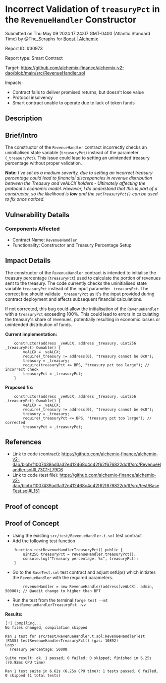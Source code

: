 
# Incorrect Validation of `treasuryPct` in the `RevenueHandler` Constructor

Submitted on Thu May 09 2024 17:24:07 GMT-0400 (Atlantic Standard Time) by @The_Seraphs for [Boost | Alchemix](https://immunefi.com/bounty/alchemix-boost/)

Report ID: #30973

Report type: Smart Contract

Target: https://github.com/alchemix-finance/alchemix-v2-dao/blob/main/src/RevenueHandler.sol

Impacts:
- Contract fails to deliver promised returns, but doesn't lose value
- Protocol insolvency
- Smart contract unable to operate due to lack of token funds

## Description
## Brief/Intro
The constructor of the `RevenueHandler` contract incorrectly checks an uninitialised state variable (`treasuryPct`) instead of the parameter (`_treasuryPct`). This issue could lead to setting an unintended treasury percentage without proper validation.

**Note:** _I've set as a medium severity, due to setting an incorrect treasury percentage could lead to financial discrepancies in revenue distribution between the Treasury and veALCX holders - Ultimately affecting the protocol's economic model. However, I do understand that this is part of a constructor, so the likelihood is **low** and the `setTreasuryPct()` can be used to fix once noticed._

## Vulnerability Details
### Components Affected
* Contract Name: `RevenueHandler`
* Functionality: Constructor and Treasury Percentage Setup

## Impact Details
The constructor of the `RevenueHandler` contract is intended to initialise the treasury percentage (`treasuryPct`) used to calculate the portion of revenues sent to the treasury. The code currently checks the uninitialised state variable `treasuryPct` instead of the input parameter `_treasuryPct`. The correct line should validate `_treasuryPct` as it's the input provided during contract deployment and affects subsequent financial calculations.

If not corrected, this bug could allow the initialisation of the `RevenueHandler` with a `treasuryPct` exceeding 100%. This could lead to errors in calculating the treasury's share of revenues, potentially resulting in economic losses or unintended distribution of funds.

**Current implementation:**
```solidity
    constructor(address _veALCX, address _treasury, uint256 _treasuryPct) Ownable() {
        veALCX = _veALCX;
        require(_treasury != address(0), "treasury cannot be 0x0");
        treasury = _treasury;
        require(treasuryPct <= BPS, "treasury pct too large"); // incorrect check
        treasuryPct = _treasuryPct;
    }
```
**Proposed fix:**
```solidity
    constructor(address _veALCX, address _treasury, uint256 _treasuryPct) Ownable() {
        veALCX = _veALCX;
        require(_treasury != address(0), "treasury cannot be 0x0");
        treasury = _treasury;
        require(_treasuryPct <= BPS, "treasury pct too large"); // corrected
        treasuryPct = _treasuryPct;
```
## References
* Link to code (contract): https://github.com/alchemix-finance/alchemix-v2-dao/blob/f1007439ad3a32e412468c4c42f62f676822dc1f/src/RevenueHandler.sol#L73C1-L79C6
* Link to code (test file): https://github.com/alchemix-finance/alchemix-v2-dao/blob/f1007439ad3a32e412468c4c42f62f676822dc1f/src/test/BaseTest.sol#L151

        
## Proof of concept
## Proof of Concept
* Using the existing `src/test/RevenueHandler.t.sol` test contract
* Add the following test function
```solidity
    function testRevenueHandlerTreasuryPct() public {
        uint256 treasuryPct = revenueHandler.treasuryPct();
        console.log("Treasury percentage: %s", treasuryPct);
    }
```
* Go to the `BaseTest.sol` test contract and adjust setUp() which initiates the `RevenueHandler` with the required parameters.
```solidity=153
        revenueHandler = new RevenueHandler(address(veALCX), admin, 50000); // @audit change to higher than BPT
```
* Run the test from the terminal
`forge test --mt testRevenueHandlerTreasuryPct -vv`

**Results:**
```shell
[⠒] Compiling...
No files changed, compilation skipped

Ran 1 test for src/test/RevenueHandler.t.sol:RevenueHandlerTest
[PASS] testRevenueHandlerTreasuryPct() (gas: 10892)
Logs:
  Treasury percentage: 50000

Suite result: ok. 1 passed; 0 failed; 0 skipped; finished in 6.25s (70.92ms CPU time)

Ran 1 test suite in 6.62s (6.25s CPU time): 1 tests passed, 0 failed, 0 skipped (1 total tests)
```